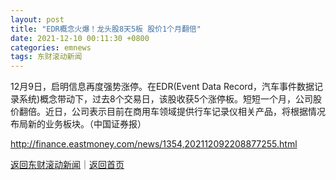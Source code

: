```yaml
---
layout: post
title: "EDR概念火爆！龙头股8天5板 股价1个月翻倍"
date: 2021-12-10 00:11:30 +0800
categories: emnews
tags: 东财滚动新闻
---
```


12月9日，启明信息再度强势涨停。在EDR(Event Data Record，汽车事件数据记录系统)概念带动下，过去8个交易日，该股收获5个涨停板。短短一个月，公司股价翻倍。近日，公司表示目前在商用车领域提供行车记录仪相关产品，将根据情况布局新的业务板块。（中国证券报）

<http://finance.eastmoney.com/news/1354,202112092208877255.html>

[返回东财滚动新闻](//finews.withounder.com/emnews/)｜[返回首页](//finews.withounder.com/)